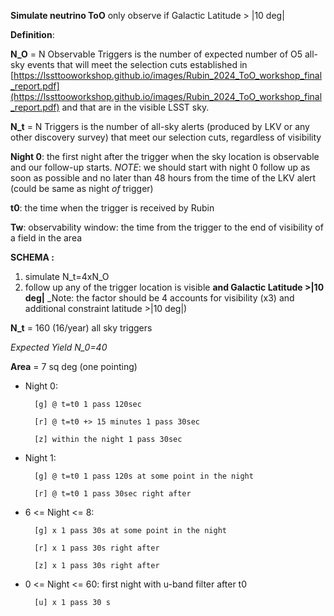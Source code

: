 

**Simulate neutrino ToO**
only observe if Galactic Latitude > |10 deg|



**Definition**:

**N_O** = N Observable Triggers is the number of expected number of O5 all-sky events that will meet the selection cuts established in [https://lssttooworkshop.github.io/images/Rubin_2024_ToO_workshop_final_report.pdf](https://lssttooworkshop.github.io/images/Rubin_2024_ToO_workshop_final_report.pdf) and that are in the visible LSST sky.

**N_t** = N Triggers is the number of all-sky alerts (produced by LKV or any other discovery survey) that meet our selection cuts, regardless of visibility

**Night 0**: the first night after the trigger when the sky location is observable and our follow-up starts. _NOTE_: we should start with night 0 follow up as soon as possible and no later than 48 hours from the time of the LKV alert (could be same as night _of_ trigger)

**t0**: the time when the trigger is received by Rubin

**Tw**: observability window: the time from the trigger to the end of visibility of a field in the area 



**SCHEMA :**

1) simulate N_t=4xN_O
2) follow up any of the trigger location is visible **and Galactic Latitude >|10 deg|** _Note: the factor should be 4 accounts for visibility (x3) and additional constraint latitude >|10 deg|)


**N_t** = 160 (16/year) all sky triggers

_Expected Yield N_0=40_ 

**Area** = 7 sq deg (one pointing)

* Night 0: 

        [g] @ t=t0 1 pass 120sec 

        [r] @ t=t0 +> 15 minutes 1 pass 30sec

        [z] within the night 1 pass 30sec

* Night 1: 

        [g] @ t=t0 1 pass 120s at some point in the night

        [r] @ t=t0 1 pass 30sec right after

* 6 <= Night <= 8:

        [g] x 1 pass 30s at some point in the night

        [r] x 1 pass 30s right after

        [z] x 1 pass 30s right after

* 0 <= Night <= 60: first night with u-band filter after t0
    
        [u] x 1 pass 30 s


